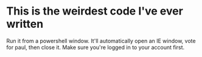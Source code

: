 # This is the weirdest code I've ever written
Run it from a powershell window.
It'll automatically open an IE window, vote for paul, then close it.  Make sure you're logged in to your account first.
